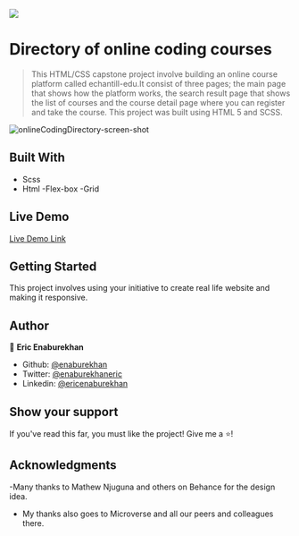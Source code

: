 ![](https://img.shields.io/badge/Microverse-blueviolet)

# Directory of online coding courses

> This HTML/CSS capstone project involve building an online course platform called echantill-edu.It consist of three pages; the main page that shows how the platform works, the search result page that shows the list of courses and the course detail page where you can register and take the course. This project was built using HTML 5 and SCSS. 



![onlineCodingDirectory-screen-shot](https://user-images.githubusercontent.com/51296741/95023564-a25ee380-0675-11eb-9734-0b94d51cb35d.png)


## Built With

- Scss
- Html
-Flex-box
-Grid


## Live Demo

[Live Demo Link](https://raw.githack.com/enaburekhan/Directory-of-online-coding-language-courses-/feature-onlineCoding/html/index.html)


## Getting Started

This project involves using your initiative to create real life website and making it responsive. 

## Author

👤 **Eric Enaburekhan**

- Github: [@enaburekhan](https://github.com/enaburekhan)
- Twitter: [@enaburekhaneric](https://twitter.com/enaburekhaneric)
- Linkedin: [@ericenaburekhan](https://www.linkedin.com/in/eric-enaburekhan-801a28100/)

## Show your support

If you've read this far, you must like the project! Give me a ⭐️!

## Acknowledgments

-Many thanks to Mathew Njuguna and others on Behance for the design idea.
- My thanks also goes to Microverse and all our peers and colleagues there.
